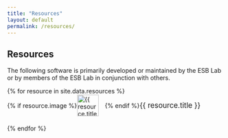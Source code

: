 ```yaml
---
title: "Resources"
layout: default
permalink: /resources/
---
```


<h2>Resources</h2>
The following software is primarily developed or maintained by the ESB Lab or by members of the ESB Lab in conjunction with others.

<ul style="list-style: none; padding: 0;">
  {% for resource in site.data.resources %}
    <li style="margin-bottom: 20px;">
      <a href="{{ resource.link }}" target="_blank" style="text-decoration: none; display: flex; align-items: center;">
        {% if resource.image %}
          <img src="{{ '/images/' | append: resource.image }}" alt="{{ resource.title }}" style="height: 50px; margin-right: 15px;" />
        {% endif %}
        <span style="font-size: 1.2em;">{{ resource.title }}</span>
      </a>
    </li>
  {% endfor %}
</ul>
